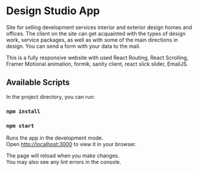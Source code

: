 # Design Studio App

Site for selling development services interior and exterior design homes and offices.
The client on the site can get acquainted with the types of design work, service packages,
as well as with some of the main directions in design. You can send a form with your data to the mail. 

This is a fully responsive website with used  React Routing, React Scrolling, Framer Motional animation, formik, sanity client, react slick slider, EmailJS.

## Available Scripts

In the project directory, you can run:
### `npm install`
### `npm start`

Runs the app in the development mode.\
Open [http://localhost:3000](http://localhost:3000) to view it in your browser.

The page will reload when you make changes.\
You may also see any lint errors in the console.

